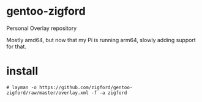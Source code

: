 # gentoo-zigford
Personal Overlay repository

Mostly amd64, but now that my Pi is running arm64, slowly adding support for that.

# install

    # layman -o https://github.com/zigford/gentoo-zigford/raw/master/overlay.xml -f -a zigford

